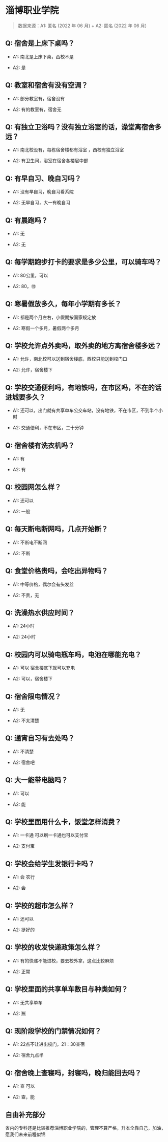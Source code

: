 # 淄博职业学院

> 数据来源：A1: 匿名 (2022 年 06 月) + A2: 匿名 (2022 年 06 月)

## Q: 宿舍是上床下桌吗？

- A1: 南北是上床下桌，西校不是

- A2: 是

## Q: 教室和宿舍有没有空调？

- A1: 部分教室有，宿舍没有

- A2: 有的教室有，宿舍无

## Q: 有独立卫浴吗？没有独立浴室的话，澡堂离宿舍多远？

- A1: 南北校没有，每栋宿舍楼都有浴室 ，西校有独立浴室

- A2: 有卫生间，浴室在宿舍各楼层中部

## Q: 有早自习、晚自习吗？

- A1: 没有早自习，晚自习看系院

- A2: 无早自习，大一有晚自习

## Q: 有晨跑吗？

- A1: 无

- A2: 无

## Q: 每学期跑步打卡的要求是多少公里，可以骑车吗？

- A1: 80公里，可以

- A2: 80，🉑

## Q: 寒暑假放多久，每年小学期有多长？

- A1: 都是两个月左右，小假期按国家规定放

- A2: 寒假一个多月，暑假两个多月

## Q: 学校允许点外卖吗，取外卖的地方离宿舍楼多远？

- A1: 允许，南北校可以送到宿舍楼底，西校只能送到校门口

- A2: 允许，宿舍楼下

## Q: 学校交通便利吗，有地铁吗，在市区吗，不在的话进城要多久？

- A1: 还可以，出门就有共享单车公交车站，没有地铁，不在市区，不到半个小时

- A2: 交通便利，不在市区，二十分钟

## Q: 宿舍楼有洗衣机吗？

- A1: 有

- A2: 有

## Q: 校园网怎么样？

- A1: 还可以

- A2: 一般

## Q: 每天断电断网吗，几点开始断？

- A1: 不断电不断网

- A2: 不断

## Q: 食堂价格贵吗，会吃出异物吗？

- A1: 中等价格，偶尔会有头发丝

- A2: 不贵，无

## Q: 洗澡热水供应时间？

- A1: 24小时

- A2: 24小时

## Q: 校园内可以骑电瓶车吗，电池在哪能充电？

- A1: 可以 宿舍楼底下就可以充电

- A2: 可以，宿舍楼下

## Q: 宿舍限电情况？

- A1: 无

- A2: 不太清楚

## Q: 通宵自习有去处吗？

- A1: 不清楚

- A2: 宿舍吧

## Q: 大一能带电脑吗？

- A1: 可以

- A2: 能

## Q: 学校里面用什么卡，饭堂怎样消费？

- A1: 一卡通 可以刷一卡通也可以支付宝

- A2: 支付宝

## Q: 学校会给学生发银行卡吗？

- A1: 会 农行

- A2: 会

## Q: 学校的超市怎么样？

- A1: 还可以

- A2: 挺好的

## Q: 学校的收发快递政策怎么样？

- A1: 有的快递不能进校，要去校外拿，这点比较麻烦

- A2: 正常

## Q: 学校里面的共享单车数目与种类如何？

- A1: 无共享单车

- A2: 🈚️

## Q: 现阶段学校的门禁情况如何？

- A1: 22点不让进出校门，21：30查宿

- A2: 宿舍九点半

## Q: 宿舍晚上查寝吗，封寝吗，晚归能回去吗？

- A1: 查 可以

- A2: 查，能

## 自由补充部分

省内的专科还是比较推荐淄博职业学院的，管理不算严格，升本全靠自己，加油，愿我们未来前程似锦
